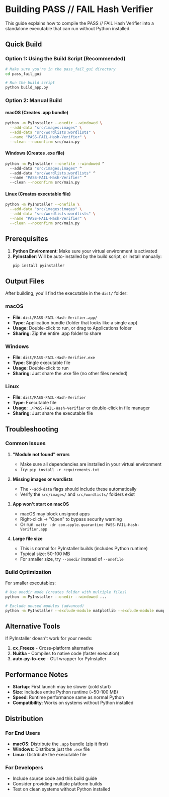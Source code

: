 # Building PASS // FAIL Hash Verifier

This guide explains how to compile the PASS // FAIL Hash Verifier into a standalone executable that can run without Python installed.

## Quick Build

### Option 1: Using the Build Script (Recommended)
```bash
# Make sure you're in the pass_fail_gui directory
cd pass_fail_gui

# Run the build script
python build_app.py
```

### Option 2: Manual Build

#### macOS (Creates .app bundle)
```bash
python -m PyInstaller --onedir --windowed \
  --add-data "src/images:images" \
  --add-data "src/wordlists:wordlists" \
  --name "PASS-FAIL-Hash-Verifier" \
  --clean --noconfirm src/main.py
```

#### Windows (Creates .exe file)
```bash
python -m PyInstaller --onefile --windowed ^
  --add-data "src/images;images" ^
  --add-data "src/wordlists;wordlists" ^
  --name "PASS-FAIL-Hash-Verifier" ^
  --clean --noconfirm src/main.py
```

#### Linux (Creates executable file)
```bash
python -m PyInstaller --onefile \
  --add-data "src/images:images" \
  --add-data "src/wordlists:wordlists" \
  --name "PASS-FAIL-Hash-Verifier" \
  --clean --noconfirm src/main.py
```

## Prerequisites

1. **Python Environment**: Make sure your virtual environment is activated
2. **PyInstaller**: Will be auto-installed by the build script, or install manually:
   ```bash
   pip install pyinstaller
   ```

## Output Files

After building, you'll find the executable in the `dist/` folder:

### macOS
- **File**: `dist/PASS-FAIL-Hash-Verifier.app/`
- **Type**: Application bundle (folder that looks like a single app)
- **Usage**: Double-click to run, or drag to Applications folder
- **Sharing**: Zip the entire .app folder to share

### Windows  
- **File**: `dist/PASS-FAIL-Hash-Verifier.exe`
- **Type**: Single executable file
- **Usage**: Double-click to run
- **Sharing**: Just share the .exe file (no other files needed)

### Linux
- **File**: `dist/PASS-FAIL-Hash-Verifier`
- **Type**: Executable file
- **Usage**: `./PASS-FAIL-Hash-Verifier` or double-click in file manager
- **Sharing**: Just share the executable file

## Troubleshooting

### Common Issues

1. **"Module not found" errors**
   - Make sure all dependencies are installed in your virtual environment
   - Try: `pip install -r requirements.txt`

2. **Missing images or wordlists**
   - The `--add-data` flags should include these automatically
   - Verify the `src/images/` and `src/wordlists/` folders exist

3. **App won't start on macOS**
   - macOS may block unsigned apps
   - Right-click → "Open" to bypass security warning
   - Or run: `xattr -dr com.apple.quarantine PASS-FAIL-Hash-Verifier.app`

4. **Large file size**
   - This is normal for PyInstaller builds (includes Python runtime)
   - Typical size: 50-100 MB
   - For smaller size, try `--onedir` instead of `--onefile`

### Build Optimization

For smaller executables:
```bash
# Use onedir mode (creates folder with multiple files)
python -m PyInstaller --onedir --windowed ...

# Exclude unused modules (advanced)
python -m PyInstaller --exclude-module matplotlib --exclude-module numpy ...
```

## Alternative Tools

If PyInstaller doesn't work for your needs:

1. **cx_Freeze** - Cross-platform alternative
2. **Nuitka** - Compiles to native code (faster execution)
3. **auto-py-to-exe** - GUI wrapper for PyInstaller

## Performance Notes

- **Startup**: First launch may be slower (cold start)
- **Size**: Includes entire Python runtime (~50-100 MB)
- **Speed**: Runtime performance same as normal Python
- **Compatibility**: Works on systems without Python installed

## Distribution

### For End Users
- **macOS**: Distribute the `.app` bundle (zip it first)
- **Windows**: Distribute just the `.exe` file
- **Linux**: Distribute the executable file

### For Developers
- Include source code and this build guide
- Consider providing multiple platform builds
- Test on clean systems without Python installed
